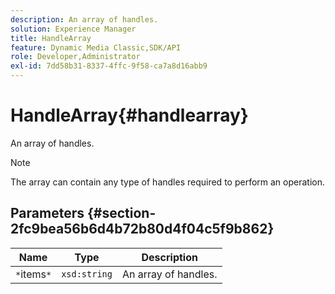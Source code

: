 ```yaml
---
description: An array of handles.
solution: Experience Manager
title: HandleArray
feature: Dynamic Media Classic,SDK/API
role: Developer,Administrator
exl-id: 7dd58b31-8337-4ffc-9f58-ca7a8d16abb9
---
```

# HandleArray{#handlearray}

An array of handles.

>[!NOTE]
>
>The array can contain any type of handles required to perform an operation.

## Parameters {#section-2fc9bea56b6d4b72b80d4f04c5f9b862}

|  Name  | Type  | Description  |
|---|---|---|
|  `*`items`*`  | `xsd:string`  | An array of handles.  |
